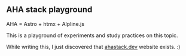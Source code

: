 ## AHA stack playground

AHA = Astro + htmx + Alpline.js

This is a playground of experiments and study practices on this topic.

While writing this, I just discovered that [ahastack.dev](https://ahastack.dev/) website exists. :)

